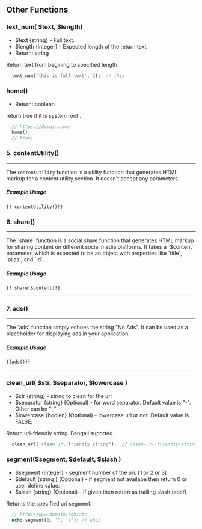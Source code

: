 ## Other Functions 

### text_num( $text, $length) 
 * $text {string} - Full text.
 * $length {integer} - Expected length of the return text.
 * Return: string

Return text from begining to specified length.

```php
  text_num('this is full-text', 2);  // this
``` 

### home() 
 * Return: boolean

return true if it is system root .
  
```php
  // https://domain.com/
  home(); 
  // true;
``` 

### 5. contentUtility()
  <hr>

The `contentUtility` function is a utility function that generates HTML markup for a content utility section. It doesn't accept any parameters.

##### Example Usage
  
   ```
 {! contentUtility()!}
   
   ```
 
### 6. share()
<hr>
  The `share` function is a social share function that generates HTML markup for sharing content on different social media platforms. It takes a `$content` parameter, which is expected to be an object with properties like `title`, `alias`, and `id`.
  
  
  ##### Example Usage
  
   ```
 {! share($content)!}
   
   ```
  <hr>
  
  
### 7. ads()
  <hr>
  The `ads`  function simply echoes the string "No Ads". It can be used as a placeholder for displaying ads in your application.
  
##### Example Usage
   ```
 {{ads()}}
   ```
  <hr>
  
### clean_url( $str, $separator, $lowercase ) 
 * $str {string} - string to clean for the url
 * $separator {string} (Optional) - for word separator. Default value is "-". Other can be "_"
 * $lowercase {boolen} (Optional) - lowercase url or not. Default value is FALSE; 

Return url-friendly string. Bengali suported.

```php
  clean_url('clean url friendly string');  // clean-url-friendly-string 
``` 

### segment($segment, $default, $slash ) 
 * $segment {integer} - segment number of the uri. [1 or 2 or 3]
 * $default {string } (Optional)  - if segment not availabe then return 0 or user define value.
 * $slash {string} (Optional) - if given then return as trailing slash (abc/)

Returns the specified uri segment.

```php
  // http://www.domain.com/abc
  echo segment(1, '', '/'); // abc/
  
``` 